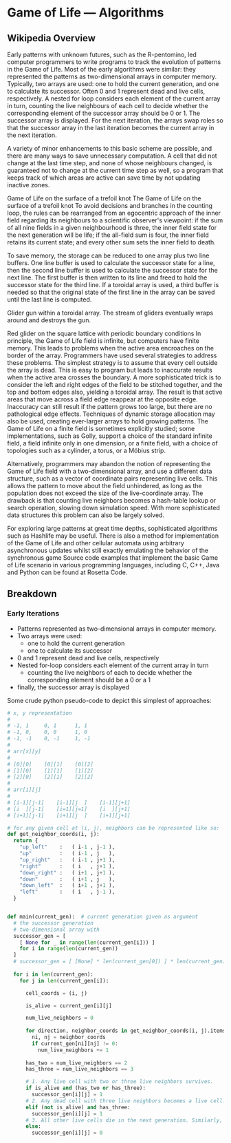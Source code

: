 # Game of Life — Algorithms

## Wikipedia Overview

Early patterns with unknown futures, such as the R-pentomino, led computer programmers to write programs to track the evolution of patterns in the Game of Life. Most of the early algorithms were similar: they represented the patterns as two-dimensional arrays in computer memory. Typically, two arrays are used: one to hold the current generation, and one to calculate its successor. Often 0 and 1 represent dead and live cells, respectively. A nested for loop considers each element of the current array in turn, counting the live neighbours of each cell to decide whether the corresponding element of the successor array should be 0 or 1. The successor array is displayed. For the next iteration, the arrays swap roles so that the successor array in the last iteration becomes the current array in the next iteration.

A variety of minor enhancements to this basic scheme are possible, and there are many ways to save unnecessary computation. A cell that did not change at the last time step, and none of whose neighbours changed, is guaranteed not to change at the current time step as well, so a program that keeps track of which areas are active can save time by not updating inactive zones.

Game of Life on the surface of a trefoil knot
The Game of Life on the surface of a trefoil knot
To avoid decisions and branches in the counting loop, the rules can be rearranged from an egocentric approach of the inner field regarding its neighbours to a scientific observer's viewpoint: if the sum of all nine fields in a given neighbourhood is three, the inner field state for the next generation will be life; if the all-field sum is four, the inner field retains its current state; and every other sum sets the inner field to death.

To save memory, the storage can be reduced to one array plus two line buffers. One line buffer is used to calculate the successor state for a line, then the second line buffer is used to calculate the successor state for the next line. The first buffer is then written to its line and freed to hold the successor state for the third line. If a toroidal array is used, a third buffer is needed so that the original state of the first line in the array can be saved until the last line is computed.


Glider gun within a toroidal array. The stream of gliders eventually wraps around and destroys the gun.

Red glider on the square lattice with periodic boundary conditions
In principle, the Game of Life field is infinite, but computers have finite memory. This leads to problems when the active area encroaches on the border of the array. Programmers have used several strategies to address these problems. The simplest strategy is to assume that every cell outside the array is dead. This is easy to program but leads to inaccurate results when the active area crosses the boundary. A more sophisticated trick is to consider the left and right edges of the field to be stitched together, and the top and bottom edges also, yielding a toroidal array. The result is that active areas that move across a field edge reappear at the opposite edge. Inaccuracy can still result if the pattern grows too large, but there are no pathological edge effects. Techniques of dynamic storage allocation may also be used, creating ever-larger arrays to hold growing patterns. The Game of Life on a finite field is sometimes explicitly studied; some implementations, such as Golly, support a choice of the standard infinite field, a field infinite only in one dimension, or a finite field, with a choice of topologies such as a cylinder, a torus, or a Möbius strip.

Alternatively, programmers may abandon the notion of representing the Game of Life field with a two-dimensional array, and use a different data structure, such as a vector of coordinate pairs representing live cells. This allows the pattern to move about the field unhindered, as long as the population does not exceed the size of the live-coordinate array. The drawback is that counting live neighbors becomes a hash-table lookup or search operation, slowing down simulation speed. With more sophisticated data structures this problem can also be largely solved.

For exploring large patterns at great time depths, sophisticated algorithms such as Hashlife may be useful. There is also a method for implementation of the Game of Life and other cellular automata using arbitrary asynchronous updates whilst still exactly emulating the behavior of the synchronous game Source code examples that implement the basic Game of Life scenario in various programming languages, including C, C++, Java and Python can be found at Rosetta Code.

## Breakdown

### Early Iterations

- Patterns represented as two-dimensional arrays in computer memory.
- Two arrays were used:
  - one to hold the current generation
  - one to calculate its successor
- 0 and 1 represent dead and live cells, respectively
- Nested for-loop considers each element of the current array in turn
  - counting the live neighbors of each to decide whether the corresponding element should be a 0 or a 1
- finally, the successor array is displayed

Some crude python pseudo-code to depict this simplest of approaches:

```python
# x, y representation
# 
# -1, 1     0, 1      1, 1
# -1, 0,    0, 0      1, 0
# -1, -1    0, -1     1, -1
#
# arr[x][y]
# 
# [0][0]    [0][1]    [0][2]
# [1][0]    [1][1]    [1][2]
# [2][0]    [2][1]    [2][2]
#
# arr[i][j]
# 
# [i-1][j-1]    [i-1][j  ]    [i-1][j+1]
# [i  ][j-1]    [i=1][j=1]    [i  ][j+1]
# [i+1][j-1]    [i+1][j  ]    [i+1][j+1]

# for any given cell at (i, j), neighbors can be represented like so:
def get_neighbor_coords(i, j):
  return {
    "up_left"    :   ( i-1 , j-1 ),
    "up"         :   ( i-1 , j   ),
    "up_right"   :   ( i-1 , j+1 ),
    "right"      :   ( i   , j+1 ),
    "down_right" :   ( i+1 , j+1 ),
    "down"       :   ( i+1 , j   ),
    "down_left"  :   ( i+1 , j+1 ),
    "left"       :   ( i   , j-1 ),
  }


def main(current_gen):  # current generation given as argument
  # the successor generation
  # two-dimensional array with
  successor_gen = [
    [ None for _ in range(len(current_gen[i])) ]
    for i in range(len(current_gen))
  ]
  # successor_gen = [ [None] * len(current_gen[0]) ] * len(current_gen)
  
  for i in len(current_gen):
    for j in len(current_gen[i]):

      cell_coords = (i, j)

      is_alive = current_gen[i][j]

      num_live_neighbors = 0
    
      for direction, neighbor_coords in get_neighbor_coords(i, j).items():
        ni, nj = neighbor_coords
        if current_gen[ni][nj] != 0:
          num_live_neighbors += 1
      
      has_two = num_live_neighbors == 2
      has_three = num_live_neighbors == 3

      # 1. Any live cell with two or three live neighbors survives.
      if is_alive and (has_two or has_three):
        successor_gen[i][j] = 1
      # 2. Any dead cell with three live neighbors becomes a live cell.
      elif (not is_alive) and has_three:
        successor_gen[i][j] = 1
      # 3. All other live cells die in the next generation. Similarly, all other dead cells stay dead.
      else:
        successor_gen[i][j] = 0
```
